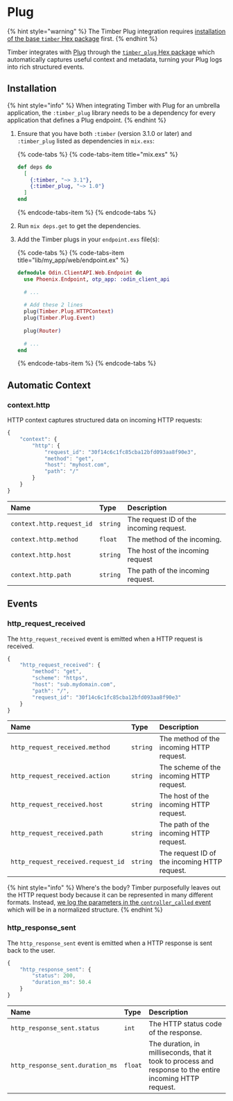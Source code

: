 # Plug

{% hint style="warning" %}
The Timber Plug integration requires [installation of the base `timber` Hex package](../#installation) first.
{% endhint %}

Timber integrates with [Plug](https://github.com/elixir-plug/plug) through the [`timber_plug` Hex package](https://hex.pm/packages/timber_plug) which automatically captures useful context and metadata, turning your Plug logs into rich structured events.

## Installation

{% hint style="info" %}
When integrating Timber with Plug for an umbrella application, the `:timber_plug` library needs to be a dependency for every application that defines a Plug endpoint.
{% endhint %}

1. Ensure that you have both `:timber` \(version 3.1.0 or later\) and `:timber_plug` listed as dependencies in `mix.exs`:  


   {% code-tabs %}
   {% code-tabs-item title="mix.exs" %}
   ```elixir
   def deps do
     [
       {:timber, "~> 3.1"},
       {:timber_plug, "~> 1.0"}
     ]
   end
   ```
   {% endcode-tabs-item %}
   {% endcode-tabs %}

2. Run `mix deps.get` to get the dependencies.
3. Add the Timber plugs in your `endpoint.exs` file\(s\):  


   {% code-tabs %}
   {% code-tabs-item title="lib/my\_app/web/endpoint.ex" %}
   ```elixir
   defmodule Odin.ClientAPI.Web.Endpoint do
     use Phoenix.Endpoint, otp_app: :odin_client_api
  
     # ...
  
     # Add these 2 lines
     plug(Timber.Plug.HTTPContext)
     plug(Timber.Plug.Event)
  
     plug(Router)
  
     # ...
   end
   ```
   {% endcode-tabs-item %}
   {% endcode-tabs %}

## Automatic Context

### context.http

HTTP context captures structured data on incoming HTTP requests:

```javascript
{
    "context": {
        "http": {
            "request_id": "30f14c6c1fc85cba12bfd093aa8f90e3",
            "method": "get",
            "host": "myhost.com",
            "path": "/"
        }
    }
}
```

| Name | Type | Description |
| :--- | :--- | :--- |
| `context.http.request_id` | `string` | The request ID of the incoming request. |
| `context.http.method` | `float` | The method of the incoming. |
| `context.http.host` | `string` | The host of the incoming request |
| `context.http.path` | `string` | The path of the incoming request. |

## Events

### http\_request\_received

The `http_request_received` event is emitted when a HTTP request is received.

```javascript
{
    "http_request_received": {
        "method": "get",
        "scheme": "https",
        "host": "sub.mydomain.com",
        "path": "/",
        "request_id": "30f14c6c1fc85cba12bfd093aa8f90e3"
    }
}
```

| Name | Type | Description |
| :--- | :--- | :--- |
| `http_request_received.method` | `string` | The method of the incoming HTTP request. |
| `http_request_received.action` | `string` | The scheme of the incoming HTTP request. |
| `http_request_received.host` | `string` | The host of the incoming HTTP request. |
| `http_request_received.path` | `string` | The path of the incoming HTTP request. |
| `http_request_received.request_id` | `string` | The request ID of the incoming HTTP request. |

{% hint style="info" %}
Where's the body? Timber purposefully leaves out the HTTP request body because it can be represented in many different formats. Instead, [we log the parameters in the `controller_called` event](phoenix/#controller_called) which will be in a normalized structure.
{% endhint %}

### http\_response\_sent

The `http_response_sent` event is emitted when a HTTP response is sent back to the user.

```javascript
{
    "http_response_sent": {
        "status": 200,
        "duration_ms": 50.4
    }
}
```

| Name | Type | Description |
| :--- | :--- | :--- |
| `http_response_sent.status` | `int` | The HTTP status code of the response. |
| `http_response_sent.duration_ms` | `float` | The duration, in milliseconds, that it took to process and response to the entire incoming HTTP request. |


